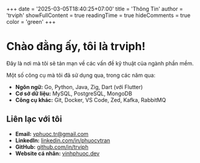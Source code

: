 +++
date = '2025-03-05T18:40:25+07:00'
title = 'Thông Tin'
author = 'trviph'
showFullContent = true
readingTime = true
hideComments = true
color = 'green'
+++

# Chào đằng ấy, tôi là trviph!

Đây là nơi mà tôi sẽ tản mạn về các vấn đề kỹ thuật của ngành phần mềm.

Một số công cụ mà tôi đã sử dụng qua, trong các năm qua:

- **Ngôn ngữ:** Go, Python, Java, Zig, Dart (với Flutter)
- **Cơ sở dữ liệu:** MySQL, PostgreSQL, MongoDB
- **Công cụ khác:** Git, Docker, VS Code, Zed, Kafka, RabbitMQ

## Liên lạc với tôi

- **Email:** vphuoc.tr@gmail.com
- **LinkedIn:** [linkedin.com/in/phuocvtran](https://linkedin.com/in/phuocvtran)
- **GitHub:** [github.com/in/trviph](https://github.com/trviph)
- **Website cá nhân:** [vinhphuoc.dev](https://vinhphuoc.dev)

